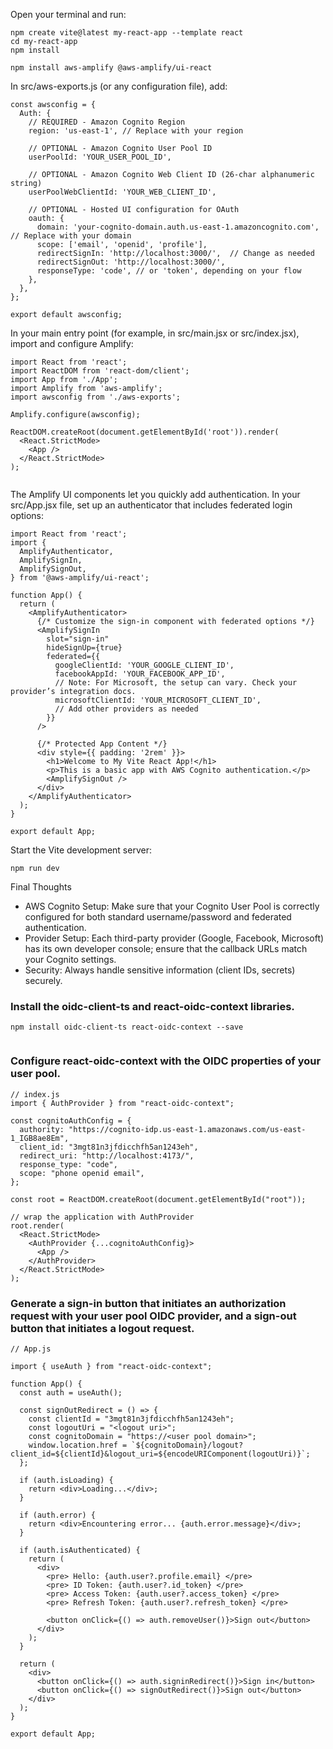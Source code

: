 Open your terminal and run:
```shell
npm create vite@latest my-react-app --template react
cd my-react-app
npm install

npm install aws-amplify @aws-amplify/ui-react
```
In src/aws-exports.js (or any configuration file), add:

```
const awsconfig = {
  Auth: {
    // REQUIRED - Amazon Cognito Region
    region: 'us-east-1', // Replace with your region

    // OPTIONAL - Amazon Cognito User Pool ID
    userPoolId: 'YOUR_USER_POOL_ID',

    // OPTIONAL - Amazon Cognito Web Client ID (26-char alphanumeric string)
    userPoolWebClientId: 'YOUR_WEB_CLIENT_ID',

    // OPTIONAL - Hosted UI configuration for OAuth
    oauth: {
      domain: 'your-cognito-domain.auth.us-east-1.amazoncognito.com', // Replace with your domain
      scope: ['email', 'openid', 'profile'],
      redirectSignIn: 'http://localhost:3000/',  // Change as needed
      redirectSignOut: 'http://localhost:3000/',
      responseType: 'code', // or 'token', depending on your flow
    },
  },
};

export default awsconfig;

```
In your main entry point (for example, in src/main.jsx or src/index.jsx), import and configure Amplify:

```
import React from 'react';
import ReactDOM from 'react-dom/client';
import App from './App';
import Amplify from 'aws-amplify';
import awsconfig from './aws-exports';

Amplify.configure(awsconfig);

ReactDOM.createRoot(document.getElementById('root')).render(
  <React.StrictMode>
    <App />
  </React.StrictMode>
);


```

The Amplify UI components let you quickly add authentication. In your src/App.jsx file, set up an authenticator that includes federated login options:

```
import React from 'react';
import {
  AmplifyAuthenticator,
  AmplifySignIn,
  AmplifySignOut,
} from '@aws-amplify/ui-react';

function App() {
  return (
    <AmplifyAuthenticator>
      {/* Customize the sign-in component with federated options */}
      <AmplifySignIn
        slot="sign-in"
        hideSignUp={true}
        federated={{
          googleClientId: 'YOUR_GOOGLE_CLIENT_ID',
          facebookAppId: 'YOUR_FACEBOOK_APP_ID',
          // Note: For Microsoft, the setup can vary. Check your provider’s integration docs.
          microsoftClientId: 'YOUR_MICROSOFT_CLIENT_ID',
          // Add other providers as needed
        }}
      />
      
      {/* Protected App Content */}
      <div style={{ padding: '2rem' }}>
        <h1>Welcome to My Vite React App!</h1>
        <p>This is a basic app with AWS Cognito authentication.</p>
        <AmplifySignOut />
      </div>
    </AmplifyAuthenticator>
  );
}

export default App;
```
Start the Vite development server:
```shell
npm run dev
```
Final Thoughts
* AWS Cognito Setup: Make sure that your Cognito User Pool is correctly configured for both standard username/password and federated authentication.
* Provider Setup: Each third-party provider (Google, Facebook, Microsoft) has its own developer console; ensure that the callback URLs match your Cognito settings.
* Security: Always handle sensitive information (client IDs, secrets) securely.


### Install the oidc-client-ts  and react-oidc-context  libraries.
```shell
npm install oidc-client-ts react-oidc-context --save


```
### Configure react-oidc-context with the OIDC properties of your user pool.

```
// index.js
import { AuthProvider } from "react-oidc-context";

const cognitoAuthConfig = {
  authority: "https://cognito-idp.us-east-1.amazonaws.com/us-east-1_IGB8ae8Em",
  client_id: "3mgt81n3jfdicchfh5an1243eh",
  redirect_uri: "http://localhost:4173/",
  response_type: "code",
  scope: "phone openid email",
};

const root = ReactDOM.createRoot(document.getElementById("root"));

// wrap the application with AuthProvider
root.render(
  <React.StrictMode>
    <AuthProvider {...cognitoAuthConfig}>
      <App />
    </AuthProvider>
  </React.StrictMode>
);
```

### Generate a sign-in button that initiates an authorization request with your user pool OIDC provider, and a sign-out button that initiates a logout request.
```
// App.js

import { useAuth } from "react-oidc-context";

function App() {
  const auth = useAuth();

  const signOutRedirect = () => {
    const clientId = "3mgt81n3jfdicchfh5an1243eh";
    const logoutUri = "<logout uri>";
    const cognitoDomain = "https://<user pool domain>";
    window.location.href = `${cognitoDomain}/logout?client_id=${clientId}&logout_uri=${encodeURIComponent(logoutUri)}`;
  };

  if (auth.isLoading) {
    return <div>Loading...</div>;
  }

  if (auth.error) {
    return <div>Encountering error... {auth.error.message}</div>;
  }

  if (auth.isAuthenticated) {
    return (
      <div>
        <pre> Hello: {auth.user?.profile.email} </pre>
        <pre> ID Token: {auth.user?.id_token} </pre>
        <pre> Access Token: {auth.user?.access_token} </pre>
        <pre> Refresh Token: {auth.user?.refresh_token} </pre>

        <button onClick={() => auth.removeUser()}>Sign out</button>
      </div>
    );
  }

  return (
    <div>
      <button onClick={() => auth.signinRedirect()}>Sign in</button>
      <button onClick={() => signOutRedirect()}>Sign out</button>
    </div>
  );
}
  
export default App;
```



